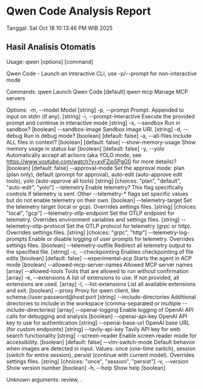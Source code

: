 # Qwen Code Analysis Report
Tanggal: Sat Oct 18 10:13:46 PM WIB 2025

## Hasil Analisis Otomatis

Usage: qwen [options] [command]

Qwen Code - Launch an interactive CLI, use -p/--prompt for non-interactive mode

Commands:
  qwen      Launch Qwen Code  [default]
  qwen mcp  Manage MCP servers

Options:
  -m, --model                     Model  [string]
  -p, --prompt                    Prompt. Appended to input on stdin (if any).  [string]
  -i, --prompt-interactive        Execute the provided prompt and continue in interactive mode  [string]
  -s, --sandbox                   Run in sandbox?  [boolean]
      --sandbox-image             Sandbox image URI.  [string]
  -d, --debug                     Run in debug mode?  [boolean] [default: false]
  -a, --all-files                 Include ALL files in context?  [boolean] [default: false]
      --show-memory-usage         Show memory usage in status bar  [boolean] [default: false]
  -y, --yolo                      Automatically accept all actions (aka YOLO mode, see https://www.youtube.com/watch?v=xvFZjo5PgG0 for more details)?  [boolean] [default: false]
      --approval-mode             Set the approval mode: plan (plan only), default (prompt for approval), auto-edit (auto-approve edit tools), yolo (auto-approve all tools)  [string] [choices: "plan", "default", "auto-edit", "yolo"]
      --telemetry                 Enable telemetry? This flag specifically controls if telemetry is sent. Other --telemetry-* flags set specific values but do not enable telemetry on their own.  [boolean]
      --telemetry-target          Set the telemetry target (local or gcp). Overrides settings files.  [string] [choices: "local", "gcp"]
      --telemetry-otlp-endpoint   Set the OTLP endpoint for telemetry. Overrides environment variables and settings files.  [string]
      --telemetry-otlp-protocol   Set the OTLP protocol for telemetry (grpc or http). Overrides settings files.  [string] [choices: "grpc", "http"]
      --telemetry-log-prompts     Enable or disable logging of user prompts for telemetry. Overrides settings files.  [boolean]
      --telemetry-outfile         Redirect all telemetry output to the specified file.  [string]
  -c, --checkpointing             Enables checkpointing of file edits  [boolean] [default: false]
      --experimental-acp          Starts the agent in ACP mode  [boolean]
      --allowed-mcp-server-names  Allowed MCP server names  [array]
      --allowed-tools             Tools that are allowed to run without confirmation  [array]
  -e, --extensions                A list of extensions to use. If not provided, all extensions are used.  [array]
  -l, --list-extensions           List all available extensions and exit.  [boolean]
      --proxy                     Proxy for qwen client, like schema://user:password@host:port  [string]
      --include-directories       Additional directories to include in the workspace (comma-separated or multiple --include-directories)  [array]
      --openai-logging            Enable logging of OpenAI API calls for debugging and analysis  [boolean]
      --openai-api-key            OpenAI API key to use for authentication  [string]
      --openai-base-url           OpenAI base URL (for custom endpoints)  [string]
      --tavily-api-key            Tavily API key for web search functionality  [string]
      --screen-reader             Enable screen reader mode for accessibility.  [boolean] [default: false]
      --vlm-switch-mode           Default behavior when images are detected in input. Values: once (one-time switch), session (switch for entire session), persist (continue with current model). Overrides settings files.  [string] [choices: "once", "session", "persist"]
  -v, --version                   Show version number  [boolean]
  -h, --help                      Show help  [boolean]

Unknown arguments: review, .

